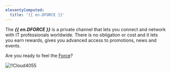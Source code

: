 ```yaml
---
eleventyComputed:
  title: '{{ en.DFORCE }}'
---
```

The ***{{ en.DFORCE }}*** is a private channel that lets you connect and network with IT professionals worldwide. There is no obligation or cost and it lets you earn rewards, gives you advanced access to promotions, news and events.

Are you ready to feel the [Force](https://devolutions.net/force)?

![!!Cloud4055](https://webdevolutions.azureedge.net/docs/en/cloud/Cloud4055.png)